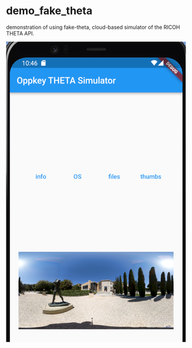 # demo_fake_theta

demonstration of using fake-theta, cloud-based simulator of the RICOH THETA API.

![screenshot](readme_assets/screenshot.png)
